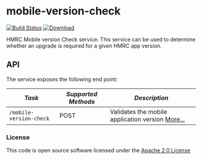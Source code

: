 # mobile-version-check

[![Build Status](https://travis-ci.org/hmrc/mobile-version-check.svg)](https://travis-ci.org/hmrc/mobile-version-check) [ ![Download](https://api.bintray.com/packages/hmrc/releases/mobile-version-check/images/download.svg) ](https://bintray.com/hmrc/releases/mobile-version-check/_latestVersion)


  HMRC Mobile version Check service.
  This service can be used to determine whether an upgrade is required for a given HMRC app version.

 API
 ---
 
 The service exposes the following end point:
 
 | *Task* | *Supported Methods* | *Description* |
 |--------|----|----|
 | ```/mobile-version-check``` | POST | Validates the mobile application version [More...](docs/version-check.md) |


### License

This code is open source software licensed under the [Apache 2.0 License]("http://www.apache.org/licenses/LICENSE-2.0.html")